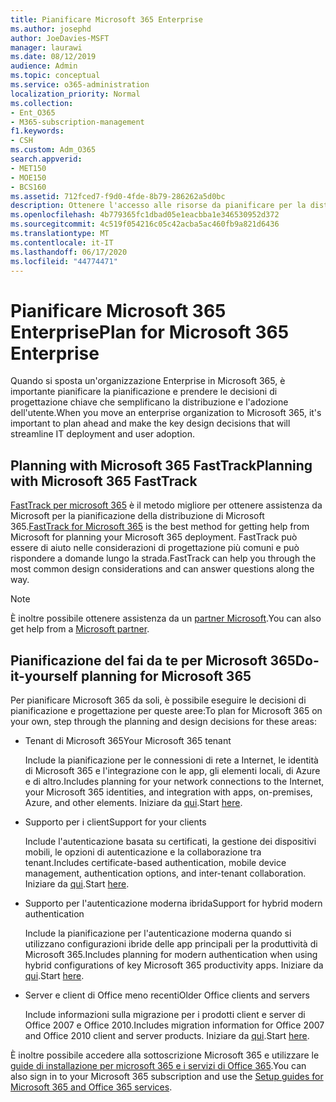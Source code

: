 ```yaml
---
title: Pianificare Microsoft 365 Enterprise
ms.author: josephd
author: JoeDavies-MSFT
manager: laurawi
ms.date: 08/12/2019
audience: Admin
ms.topic: conceptual
ms.service: o365-administration
localization_priority: Normal
ms.collection:
- Ent_O365
- M365-subscription-management
f1.keywords:
- CSH
ms.custom: Adm_O365
search.appverid:
- MET150
- MOE150
- BCS160
ms.assetid: 712fced7-f9d0-4fde-8b79-286262a5d0bc
description: Ottenere l'accesso alle risorse da pianificare per la distribuzione di Microsoft 365 Enterprise.
ms.openlocfilehash: 4b779365fc1dbad05e1eacbba1e346530952d372
ms.sourcegitcommit: 4c519f054216c05c42acba5ac460fb9a821d6436
ms.translationtype: MT
ms.contentlocale: it-IT
ms.lasthandoff: 06/17/2020
ms.locfileid: "44774471"
---
```

# <a name="plan-for-microsoft-365-enterprise"></a><span data-ttu-id="9bc00-103">Pianificare Microsoft 365 Enterprise</span><span class="sxs-lookup"><span data-stu-id="9bc00-103">Plan for Microsoft 365 Enterprise</span></span>

<span data-ttu-id="9bc00-104">Quando si sposta un'organizzazione Enterprise in Microsoft 365, è importante pianificare la pianificazione e prendere le decisioni di progettazione chiave che semplificano la distribuzione e l'adozione dell'utente.</span><span class="sxs-lookup"><span data-stu-id="9bc00-104">When you move an enterprise organization to Microsoft 365, it's important to plan ahead and make the key design decisions that will streamline IT deployment and user adoption.</span></span> 

## <a name="planning-with-microsoft-365-fasttrack"></a><span data-ttu-id="9bc00-105">Planning with Microsoft 365 FastTrack</span><span class="sxs-lookup"><span data-stu-id="9bc00-105">Planning with Microsoft 365 FastTrack</span></span>

<span data-ttu-id="9bc00-106">[FastTrack per microsoft 365](https://www.microsoft.com/fasttrack/microsoft-365) è il metodo migliore per ottenere assistenza da Microsoft per la pianificazione della distribuzione di Microsoft 365.</span><span class="sxs-lookup"><span data-stu-id="9bc00-106">[FastTrack for Microsoft 365](https://www.microsoft.com/fasttrack/microsoft-365) is the best method for getting help from Microsoft for planning your Microsoft 365 deployment.</span></span> <span data-ttu-id="9bc00-107">FastTrack può essere di aiuto nelle considerazioni di progettazione più comuni e può rispondere a domande lungo la strada.</span><span class="sxs-lookup"><span data-stu-id="9bc00-107">FastTrack can help you through the most common design considerations and can answer questions along the way.</span></span> 

>[!Note]
><span data-ttu-id="9bc00-108">È inoltre possibile ottenere assistenza da un [partner Microsoft](https://www.microsoft.com/solution-providers/home).</span><span class="sxs-lookup"><span data-stu-id="9bc00-108">You can also get help from a [Microsoft partner](https://www.microsoft.com/solution-providers/home).</span></span>
>

## <a name="do-it-yourself-planning-for-microsoft-365"></a><span data-ttu-id="9bc00-109">Pianificazione del fai da te per Microsoft 365</span><span class="sxs-lookup"><span data-stu-id="9bc00-109">Do-it-yourself planning for Microsoft 365</span></span>

<span data-ttu-id="9bc00-110">Per pianificare Microsoft 365 da soli, è possibile eseguire le decisioni di pianificazione e progettazione per queste aree:</span><span class="sxs-lookup"><span data-stu-id="9bc00-110">To plan for Microsoft 365 on your own, step through the planning and design decisions for these areas:</span></span>

- <span data-ttu-id="9bc00-111">Tenant di Microsoft 365</span><span class="sxs-lookup"><span data-stu-id="9bc00-111">Your Microsoft 365 tenant</span></span>

  <span data-ttu-id="9bc00-112">Include la pianificazione per le connessioni di rete a Internet, le identità di Microsoft 365 e l'integrazione con le app, gli elementi locali, di Azure e di altro.</span><span class="sxs-lookup"><span data-stu-id="9bc00-112">Includes planning for your network connections to the Internet, your Microsoft 365 identities, and integration with apps, on-premises, Azure, and other elements.</span></span> <span data-ttu-id="9bc00-113">Iniziare da [qui](subscriptions-licenses-accounts-and-tenants-for-microsoft-cloud-offerings.md).</span><span class="sxs-lookup"><span data-stu-id="9bc00-113">Start [here](subscriptions-licenses-accounts-and-tenants-for-microsoft-cloud-offerings.md).</span></span>

- <span data-ttu-id="9bc00-114">Supporto per i client</span><span class="sxs-lookup"><span data-stu-id="9bc00-114">Support for your clients</span></span>

  <span data-ttu-id="9bc00-115">Include l'autenticazione basata su certificati, la gestione dei dispositivi mobili, le opzioni di autenticazione e la collaborazione tra tenant.</span><span class="sxs-lookup"><span data-stu-id="9bc00-115">Includes certificate-based authentication, mobile device management, authentication options, and inter-tenant collaboration.</span></span> <span data-ttu-id="9bc00-116">Iniziare da [qui](office-365-client-support-certificate-based-authentication.md).</span><span class="sxs-lookup"><span data-stu-id="9bc00-116">Start [here](office-365-client-support-certificate-based-authentication.md).</span></span>

- <span data-ttu-id="9bc00-117">Supporto per l'autenticazione moderna ibrida</span><span class="sxs-lookup"><span data-stu-id="9bc00-117">Support for hybrid modern authentication</span></span>

  <span data-ttu-id="9bc00-118">Include la pianificazione per l'autenticazione moderna quando si utilizzano configurazioni ibride delle app principali per la produttività di Microsoft 365.</span><span class="sxs-lookup"><span data-stu-id="9bc00-118">Includes planning for modern authentication when using hybrid configurations of key Microsoft 365 productivity apps.</span></span> <span data-ttu-id="9bc00-119">Iniziare da [qui](hybrid-modern-auth-overview.md).</span><span class="sxs-lookup"><span data-stu-id="9bc00-119">Start [here](hybrid-modern-auth-overview.md).</span></span>

- <span data-ttu-id="9bc00-120">Server e client di Office meno recenti</span><span class="sxs-lookup"><span data-stu-id="9bc00-120">Older Office clients and servers</span></span>

  <span data-ttu-id="9bc00-121">Include informazioni sulla migrazione per i prodotti client e server di Office 2007 e Office 2010.</span><span class="sxs-lookup"><span data-stu-id="9bc00-121">Includes migration information for Office 2007 and Office 2010 client and server products.</span></span> <span data-ttu-id="9bc00-122">Iniziare da [qui](plan-upgrade-previous-versions-office.md).</span><span class="sxs-lookup"><span data-stu-id="9bc00-122">Start [here](plan-upgrade-previous-versions-office.md).</span></span>

<span data-ttu-id="9bc00-123">È inoltre possibile accedere alla sottoscrizione Microsoft 365 e utilizzare le [guide di installazione per microsoft 365 e i servizi di Office 365](setup-guides-for-office-365.md).</span><span class="sxs-lookup"><span data-stu-id="9bc00-123">You can also sign in to your Microsoft 365 subscription and use the [Setup guides for Microsoft 365 and Office 365 services](setup-guides-for-office-365.md).</span></span>
